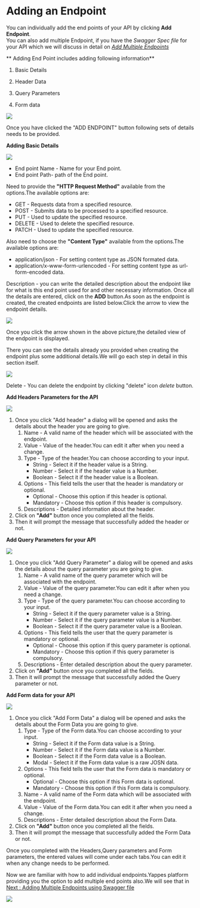 Adding an Endpoint
==================

You can individually add the end points of your API by clicking **Add
Endpoint**.  
You can also add multiple Endpoint, if you have the *Swagger Spec file*
for your API which we will discuss in detail on [*Add Multiple
Endpoints*](add_multiple_endpoint.md)

** Adding End Point includes adding following information** 

1. Basic Details

2. Header Data

3. Query Parameters

4. Form data

<!--For Above point please create links to sections below-->

![](images/existing_api/existing_api_resources_02.png)

Once you have clicked the "ADD ENDPOINT" button following sets of
details needs to be provided.

**Adding Basic Details**

![](images/existing_api/existing_api_resources_delete_04.png)

* End point Name - Name for your End point.
* End point Path- path of the End point.

Need to provide the **"HTTP Request Method"** available from the
options.The available options are:

-   GET - Requests data from a specified resource.
-   POST - Submits data to be processed to a specified resource.
-   PUT - Used to update the specified resource.
-   DELETE - Used to delete the specified resource.
-   PATCH - Used to update the specified resource.

Also need to choose the **"Content Type"** available from the
options.The available options are:

-   application/json - For setting content type as JSON formated data.
-   application/x-www-form-urlencoded - For setting content type as
    url-form-encoded data.

Description - you can write the detailed description about the endpoint
like for what is this end point used for and other necessary
information.
Once all the details are entered, click on the **ADD** button.As soon as
the endpoint is created, the created endpoints are listed below.Click
the arrow to view the endpoint details.

![](images/existing_api/existing_api_resources_add_formdata_07.png)

Once you click the arrow shown in the above picture,the detailed view of
the endpoint is displayed.

There you can see the details already you provided when creating the
endpoint plus some additional details.We will go each step in detail in
this section itself.

![](images/existing_api/existing_api_resources_delete_04.png)

Delete - You can delete the endpoint by clicking "delete" icon *delete*
button.

**Add Headers Parameters for the API**

![](images/existing_api/existing_api_resources_add_headers_05.png)

1.  Once you click "Add header" a dialog will be opened and asks the
    details about the header you are going to give.
    1.  Name - A valid name of the header which will be associated with
        the endpoint.
    2.  Value - Value of the header.You can edit it after when you need
        a change.
    3.  Type - Type of the header.You can choose according to your
        input.
        -   String - Select it if the header value is a String.
        -   Number - Select it if the header value is a Number.
        -   Boolean - Select it if the header value is a Boolean.
    4.  Options - This field tells the user that the header is mandatory
        or optional.
        -   Optional - Choose this option if this header is optional.
        -   Mandatory - Choose this option if this header is compulsory.
    5.  Descriptions - Detailed information about the header.
2.  Click on **"Add"** button once you completed all the fields.
3.  Then it will prompt the message that successfully added the header
    or not.

**Add Query Parameters for your API**

![](images/existing_api/existing_api_resources_add_queryparam_06.png)

1.  Once you click "Add Query Parameter" a dialog will be opened and
    asks the details about the query parameter you are going to give.
    1.  Name - A valid name of the query parameter which will be
        associated with the endpoint.
    2.  Value - Value of the query parameter.You can edit it after when
        you need a change.
    3.  Type - Type of the query parameter.You can choose according to
        your input.
        -   String - Select it if the query parameter value is a String.
        -   Number - Select it if the query parameter value is a Number.
        -   Boolean - Select it if the query parameter value is a
            Boolean.
    4.  Options - This field tells the user that the query parameter is
        mandatory or optional.
        -   Optional - Choose this option if this query parameter is
            optional.
        -   Mandatory - Choose this option if this query parameter is
            compulsory.
    5.  Descriptions - Enter detailed description about the query
        parameter.
2.  Click on **"Add"** button once you completed all the fields.
3.  Then it will prompt the message that successfully added the Query
    parameter or not.

**Add Form data for your API**

![](images/existing_api/existing_api_resources_add_formdata_07.png)

1.  Once you click "Add Form Data" a dialog will be opened and asks the
    details about the Form Data you are going to give.
    1.  Type - Type of the Form data.You can choose according to your
        input.
        -   String - Select it if the Form data value is a String.
        -   Number - Select it if the Form data value is a Number.
        -   Boolean - Select it if the Form data value is a Boolean.
        -   Modal - Select it if the Form data value is a raw JOSN data.
    2.  Options - This field tells the user that the Form data is
        mandatory or optional.
        -   Optional - Choose this option if this Form data is optional.
        -   Mandatory - Choose this option if this Form data is
            compulsory.
    3.  Name - A valid name of the Form data which will be associated
        with the endpoint.
    4.  Value - Value of the Form data.You can edit it after when you
        need a change.
    5.  Descriptions - Enter detailed description about the Form Data.
2.  Click on **"Add"** button once you completed all the fields.
3.  Then it will prompt the message that successfully added the Form
    Data or not.

Once you completed with the Headers,Query parameters and Form
parameters, the entered values will come under each tabs.You can edit it
when any change needs to be performed.

Now we are familiar with how to add individual endpoints.Yappes platform
providing you the option to add multiple end points also.We will see
that in [Next : Adding Multiple Endpoints using Swagger
file](add_multiple_endpoint.md)

![](images/existing_api/existing_api_resources_add_03.png)